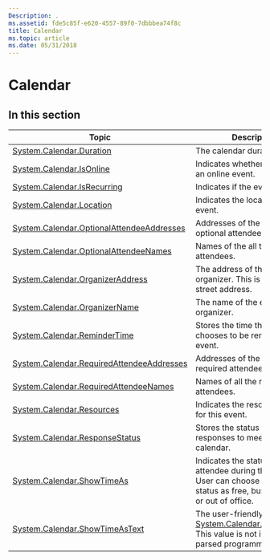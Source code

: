 ```yaml
---
Description: .
ms.assetid: fde5c85f-e620-4557-89f0-7dbbbea74f8c
title: Calendar
ms.topic: article
ms.date: 05/31/2018
---
```


# Calendar

## In this section



| Topic                                                                                                              | Description                                                                                                                                                          |
|--------------------------------------------------------------------------------------------------------------------|----------------------------------------------------------------------------------------------------------------------------------------------------------------------|
| [System.Calendar.Duration](./props-system-calendar-duration.md)<br/>                                   | The calendar duration.<br/>                                                                                                                                    |
| [System.Calendar.IsOnline](./props-system-calendar-isonline.md)<br/>                                   | Indicates whether the event is an online event.<br/>                                                                                                           |
| [System.Calendar.IsRecurring](./props-system-calendar-isrecurring.md)<br/>                             | Indicates if the event will recur.<br/>                                                                                                                        |
| [System.Calendar.Location](./props-system-calendar-location.md)<br/>                                   | Indicates the location of the event.<br/>                                                                                                                      |
| [System.Calendar.OptionalAttendeeAddresses](./props-system-calendar-optionalattendeeaddresses.md)<br/> | Addresses of the all the optional attendees. <br/>                                                                                                             |
| [System.Calendar.OptionalAttendeeNames](./props-system-calendar-optionalattendeenames.md)<br/>         | Names of the all the optional attendees.<br/>                                                                                                                  |
| [System.Calendar.OrganizerAddress](./props-system-calendar-organizeraddress.md)<br/>                   | The address of the event organizer. This is a mailing or street address.<br/>                                                                                  |
| [System.Calendar.OrganizerName](./props-system-calendar-organizername.md)<br/>                         | The name of the event organizer.<br/>                                                                                                                          |
| [System.Calendar.ReminderTime](./props-system-calendar-remindertime.md)<br/>                           | Stores the time the user chooses to be reminded of the event.<br/>                                                                                             |
| [System.Calendar.RequiredAttendeeAddresses](./props-system-calendar-requiredattendeeaddresses.md)<br/> | Addresses of the all the required attendees.<br/>                                                                                                              |
| [System.Calendar.RequiredAttendeeNames](./props-system-calendar-requiredattendeenames.md)<br/>         | Names of all the required attendees.<br/>                                                                                                                      |
| [System.Calendar.Resources](./props-system-calendar-resources.md)<br/>                                 | Indicates the resources used for this event.<br/>                                                                                                              |
| [System.Calendar.ResponseStatus](./props-system-calendar-responsestatus.md)<br/>                       | Stores the status of a user's responses to meetings in the calendar.<br/>                                                                                      |
| [System.Calendar.ShowTimeAs](./props-system-calendar-showtimeas.md)<br/>                               | Indicates the status of the attendee during the event. User can choose to set the status as free, busy, tentative or out of office. <br/>                      |
| [System.Calendar.ShowTimeAsText](./props-system-calendar-showtimeastext.md)<br/>                       | The user-friendly form of [System.Calendar.ShowTimeAs](./props-system-calendar-showtimeas.md). This value is not intended to be parsed programmatically.<br/> |



 

 

 
